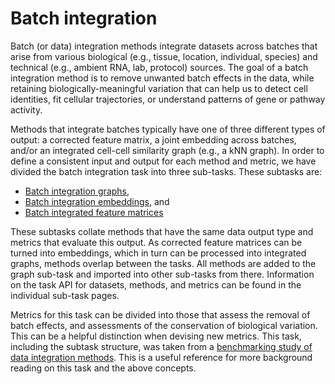 # Batch integration

Batch (or data) integration methods integrate datasets across batches that arise from various biological (e.g., tissue, location, individual, species) and technical (e.g., ambient RNA, lab, protocol) sources. The goal of a batch integration method is to remove unwanted batch effects in the data, while retaining biologically-meaningful variation that can help us to detect cell identities, fit cellular trajectories, or understand patterns of gene or pathway activity.

Methods that integrate batches typically have one of three different types of output: a corrected feature matrix, a joint embedding across batches, and/or an integrated cell-cell similarity graph (e.g., a kNN graph). In order to define a consistent input and output for each method and metric, we have divided the batch integration task into three sub-tasks. These subtasks are:

* [Batch integration graphs](batch_integration_graph/),
* [Batch integration embeddings](batch_integration_embed/), and
* [Batch integrated feature matrices]()

These subtasks collate methods that have the same data output type and metrics that evaluate this output. As corrected feature matrices can be turned into embeddings, which in turn can be processed into integrated graphs, methods overlap between the tasks. All methods are added to the graph sub-task and imported into other sub-tasks from there. Information on the task API for datasets, methods, and metrics can be found in the individual sub-task pages.

Metrics for this task can be divided into those that assess the removal of batch effects, and assessments of the conservation of biological variation. This can be a helpful distinction when devising new metrics. This task, including the subtask structure, was taken from a [benchmarking study of data integration methods](https://www.biorxiv.org/content/10.1101/2020.05.22.111161v2). This is a useful reference for more background reading on this task and the above concepts.
